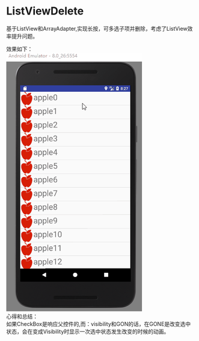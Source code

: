 # ListViewDelete
基于ListView和ArrayAdapter,实现长按，可多选子项并删除，考虑了ListView效率提升问题。

效果如下：<br>
![图片加载失败](https://github.com/HeTingwei/ListViewDelete/blob/master/doc/%E6%95%88%E6%9E%9C.gif)<br>
心得和总结：<br>
如果CheckBox是响应父控件的,而：visibility和GON的话，在GONE是改变选中状态，会在变成Visibility时显示一次选中状态发生改变的时候的动画。


